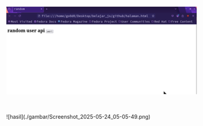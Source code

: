 ![polos](./gambar/Screenshot_2025-05-24_05-02-07.png)
<br>

<br>
<br>
![hasil](./gambar/Screenshot_2025-05-24_05-05-49.png)
